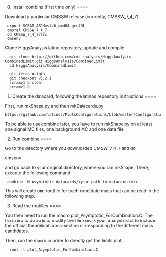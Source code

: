 0. Install combine (first time only)
====

Download a particular CMSSW release (currently, CMSSW_7_4_7)

	 export SCRAM_ARCH=slc6_amd64_gcc491
	 cmsrel CMSSW_7_4_7
	 cd CMSSW_7_4_7/src 
	 cmsenv

Clone HiggsAnalysis latino repository, update and compile

      git clone https://github.com/cms-analysis/HiggsAnalysis-CombinedLimit.git HiggsAnalysis/CombinedLimit
      cd HiggsAnalysis/CombinedLimit
      
      git fetch origin
      git checkout v6.2.1
      scramv1 b clean 
      scramv1 b

1. Create the datacard, following the latinos repository instructions
====

First, run mkShape.py and then mkDatacards.py

	https://github.com/latinos/PlotsConfigurations/blob/master/Configurations/ggH/README.md

To be able to use combine later, you have to run mkShape.py on at least one signal MC files, one background MC
and one data file.

2. Run combine
====

Go to the directory where you downloaded CMSW_7_4_7 and do

   cmsenv

and go back to your original directory, where you ran mkShape. There, execute the following command

     combine -M Asymptotic datacards/<your_path_to_datacard.txt>

This will create one rootfile for each candidate mass that can be read in the following step.

3. Read the rootfiles
====

You then need to run the macro plot_Asymptotic_ForCombination.C. The first step to do so is to modify
the file xsec_<your_analysis>.txt to include the official theoretical cross-section corresponding to
the different mass candidates. 

Then, run the macro in order to directly get the limits plot.

      root -l plot_Asymptotic_ForCombination.C
